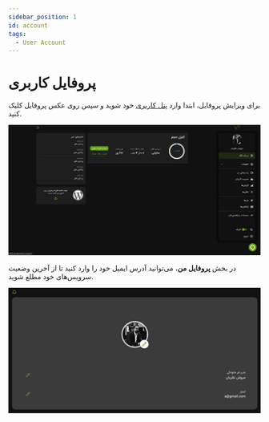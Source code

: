 ```yaml
---
sidebar_position: 1
id: account
tags:
  - User Account
---
```


# پروفایل کاربری

برای ویرایش پروفایل، ابتدا وارد [پنل کاربری](https://vidprotect.ir/panel/profile) خود شوید و سپس روی عکس پروفایل کلیک کنید.

![بهترین هاست ویدیو ویدپروتکت، محافظ دوره‌های آموزشی شما در برابر سرقت](./img/1.png)

در بخش **پروفایل من**، می‌توانید آدرس ایمیل خود را وارد کنید تا از آخرین وضعیت سرویس‌های خود مطلع شوید.

![هاست استریم ویدیو ویدپروتکت، محافظ دوره‌های آموزشی شما در برابر سرقت](./img/2.png)
